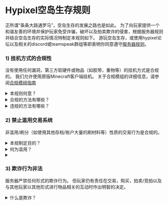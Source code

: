 # Hypixel空岛生存规则
正所谓“条条大路通罗马”，空岛生存的发展之路也是如此。
为了向玩家提供一个和谐友善的环境并保护玩家免受诈骗，破坏以及拍卖欺诈的侵害，根据服务器规则并结合空岛生存的实际情况特制定本规则如下。
游玩空岛生存，或使用hypixel论坛以及相关的discord或teamspeak群组等即表明你同意遵守[服务器规则](https://hypixel.net/rules/)。  


### 1) **挂机方式的合规性**
没有使用任何漏洞，第三方软硬件或物品（如胶带，重物等）的挂机方式是合规的。
我们允许使用原版Minecraft客户端挂机。
关于合规模组的详细信息，请参阅[合规模组指南](https://hypixel.net/threads/guide-allowed-modifications.345453/)
<details>
<summary>本规则何意？</summary>
你在单人/多人空岛上所使用的挂机方法必须为下列合规方法之一。
请注意服务器有检测并移除非活跃玩家的机制。
</details>
<details>
<summary>合规的方法有哪些？</summary>
允许的挂机方法均可使用原版客户端实现，但如果玩家被发现在挂机时仍能“主动的”收集资源，升级技能或移动位置，那么就会被封禁。
#### <p><ins>**允许的挂机方法：**</ins></p>
* 站在岛上不动
* 挂机池
* 矿车系统
* 使用了原版特性的挂机农场(*例如原版的仙人掌农场*)
</details>
<details>
<summary>违规的方法有哪些？</summary>
违规的挂机方法均由第三方方式实现且无法使用原版客户端实现。
下面是违规的方法的几个例子
#### <p><ins>**禁止使用的挂机方法：**</ins></p>
* 连点器
* 将鼠标虚接以在挂机时继续与服务器互动
* 利用非法硬件进行非法互动
* 宏
* 使用了第三方方式与服务器互动的挂机池/矿车系统
* 脚本
* 用重物压住/用胶布粘住鼠标按键
</details>

### 2) **禁止滥用交易系统**
非滥用/刷分（如使用其他存档/账户大量的刷材料等）性质的交易行为是合规的。
<details>
<summary>本规制定目的？</summary>
为了促进空岛生存向着健康的方向发展，我们严禁一切刷分或滥用性质的交易行为。为此我们将审查玩家间的交易行为。
</details>
<details>
<summary>何为滥用？</summary>

</details>

<details>
<summary>   </summary>

</details>

### 3) **欺诈行为非法**
服务器严禁任何形式的欺诈行为。
但玩家仍有责任在交易，购买，拍卖/竞拍以及与其他玩家以其他形式进行物品相关的互动时作出明智的决定。
<details>
<summary>什么是欺诈？</summary>

</details>



